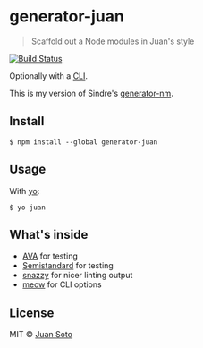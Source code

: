 # generator-juan

> Scaffold out a Node modules in Juan's style

[![Build Status](https://img.shields.io/travis/sotojuan/generator-juan.svg?style=flat-square)](https://travis-ci.org/sotojuan/generator-juan)

Optionally with a [CLI](http://en.wikipedia.org/wiki/Command-line_interface).

This is my version of Sindre's [generator-nm](https://github.com/sindresorhus/generator-nm).

## Install

```
$ npm install --global generator-juan
```

## Usage

With [yo](https://github.com/yeoman/yo):

```
$ yo juan
```

## What's inside

* [AVA](https://github.com/sotojuan/ava) for testing
* [Semistandard](https://github.com/Flet/semistandard) for testing
* [snazzy](https://github.com/feross/snazzy) for nicer linting output
* [meow](https://github.com/sindresorhus/meow) for CLI options


## License

MIT © [Juan Soto](http://juansoto.me)
